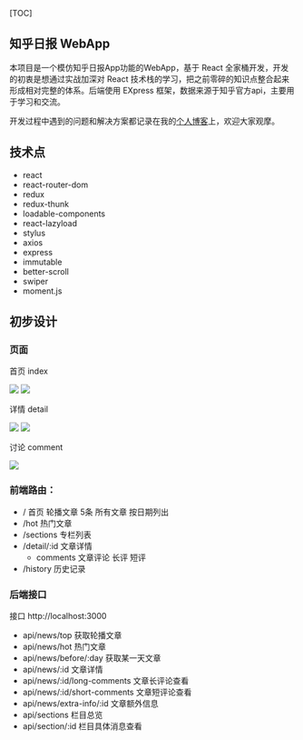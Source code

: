 [TOC]

## 知乎日报 WebApp

本项目是一个模仿知乎日报App功能的WebApp，基于 React 全家桶开发，开发的初衷是想通过实战加深对 React 技术栈的学习，把之前零碎的知识点整合起来形成相对完整的体系。后端使用 EXpress 框架，数据来源于知乎官方api，主要用于学习和交流。

开发过程中遇到的问题和解决方案都记录在我的[个人博客](https://serjaime.github.io/)上，欢迎大家观摩。

## 技术点

- react
- react-router-dom
- redux
- redux-thunk
- loadable-components
- react-lazyload
- stylus
- axios
- express
- immutable
- better-scroll
- swiper
- moment.js

## 初步设计

### 页面

首页 index

![](https://ws1.sinaimg.cn/large/0072Lfvtly1g0ugnyfsuqj30ku1127hs.jpg)
![](https://ws1.sinaimg.cn/large/0072Lfvtly1g0ugqaat5fj30ku1127do.jpg)

详情 detail

![](https://ws1.sinaimg.cn/large/0072Lfvtly1g0ugsi686kj30ku112to4.jpg)
![](https://ws1.sinaimg.cn/large/0072Lfvtly1g0ugt0470rj30ku112ws1.jpg)

讨论 comment

![](https://ws1.sinaimg.cn/large/0072Lfvtly1g0ugtkfziyj30ku112wl7.jpg)

### 前端路由：

- / 首页
轮播文章 5条
所有文章 按日期列出
- /hot 热门文章
- /sections 专栏列表
- /detail/:id 文章详情
    - comments 文章评论
    长评 短评
- /history 历史记录

### 后端接口

接口 http://localhost:3000

- api/news/top 获取轮播文章 
- api/news/hot 热门文章
- api/news/before/:day 获取某一天文章
- api/news/:id 文章详情
- api/news/:id/long-comments 文章长评论查看
- api/news/:id/short-comments 文章短评论查看
- api/news/extra-info/:id 文章额外信息
- api/sections 栏目总览
- api/section/:id 栏目具体消息查看